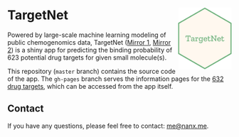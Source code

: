 # TargetNet  <img src="logo.png" align="right" height="139" />

Powered by large-scale machine learning modeling of public chemogenomics data, TargetNet ([Mirror 1](https://nanx.app/targetnet/), [Mirror 2](https://nanx.shinyapps.io/targetnet/)) is a shiny app for predicting the binding probability of 623 potential drug targets for given small molecule(s).

This repository (`master` branch) contains the source code of the app. The `gh-pages` branch serves the information pages for the [632 drug targets](https://nanx.me/targetnet/), which can be accessed from the app itself.

## Contact

If you have any questions, please feel free to contact: [me@nanx.me](mailto:me@nanx.me).
